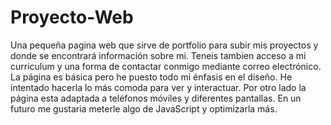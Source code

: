 # Proyecto-Web
Una pequeña pagina web que sirve de portfolio para subir mis proyectos y donde se encontrará información sobre mi. Teneis tambien acceso a mi curriculum y una forma de contactar conmigo mediante correo electrónico.
La página es básica pero he puesto todo mi énfasis en el diseño. He intentado hacerla lo más comoda para ver y interactuar.
Por otro lado la página esta adaptada a teléfonos móviles y diferentes pantallas. En un futuro me gustaria meterle algo de JavaScript y optimizarla más.
